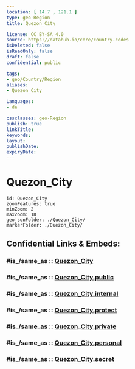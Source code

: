 ```yaml
---
location: [ 14.7 , 121.1 ] 
type: geo-Region
title: Quezon_City

license: CC BY-SA 4.0
source: https://datahub.io/core/country-codes
isDeleted: false
isReadOnly: false
draft: false
confidential: public

tags:
- geo/Country/Region
aliases:
- Quezon_City

Languages:
- de

cssclasses: geo-Region
publish: true
linkTitle: 
keywords: 
layout: 
publishDate: 
expiryDate: 
---
```


# Quezon_City

```leaflet
id: Quezon_City
zoomFeatures: true 
minZoom: 2 
maxZoom: 18
geojsonFolder: ./Quezon_City/
markerFolder: ./Quezon_City/
```


## Confidential Links & Embeds: 

### #is_/same_as :: [Quezon_City](/_Standards/Earth/Continent/Asia/Asia~South~East/Malay_Archipelago/Philippines/Regions~Philippines/Quezon_City.md) 

### #is_/same_as :: [Quezon_City.public](/_public/Earth/Continent/Asia/Asia~South~East/Malay_Archipelago/Philippines/Regions~Philippines/Quezon_City.public.md) 

### #is_/same_as :: [Quezon_City.internal](/_internal/Earth/Continent/Asia/Asia~South~East/Malay_Archipelago/Philippines/Regions~Philippines/Quezon_City.internal.md) 

### #is_/same_as :: [Quezon_City.protect](/_protect/Earth/Continent/Asia/Asia~South~East/Malay_Archipelago/Philippines/Regions~Philippines/Quezon_City.protect.md) 

### #is_/same_as :: [Quezon_City.private](/_private/Earth/Continent/Asia/Asia~South~East/Malay_Archipelago/Philippines/Regions~Philippines/Quezon_City.private.md) 

### #is_/same_as :: [Quezon_City.personal](/_personal/Earth/Continent/Asia/Asia~South~East/Malay_Archipelago/Philippines/Regions~Philippines/Quezon_City.personal.md) 

### #is_/same_as :: [Quezon_City.secret](/_secret/Earth/Continent/Asia/Asia~South~East/Malay_Archipelago/Philippines/Regions~Philippines/Quezon_City.secret.md)

